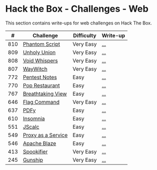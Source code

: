 # Hack the Box - Challenges - Web

This section contains write-ups for web challenges on Hack The Box.

|  #  | Challenge                                                                                  | Difficulty | Write-up                    |
|:---:|--------------------------------------------------------------------------------------------|------------|-----------------------------|
| 810 | [Phantom Script](https://app.hackthebox.com/challenges/Phantom%2520Script)                 | Very Easy  | [...](./phantom-script)     |
| 809 | [Unholy Union](https://app.hackthebox.com/challenges/Unholy%2520Union)                     | Very Easy  | [...](./unholy-union)       |
| 808 | [Void Whispers](https://app.hackthebox.com/challenges/Void%2520Whispers)                   | Very Easy  | [...](./void-whispers)      |
| 807 | [WayWitch](https://app.hackthebox.com/challenges/WayWitch)                                 | Very Easy  | [...](./way-witch)          |
| 772 | [Pentest Notes](https://app.hackthebox.com/challenges/Pentest%2520Notes)                   | Easy       | [...](./pentest-notes)      |
| 770 | [Pop Restaurant](https://app.hackthebox.com/challenges/Pop%2520Restaurant)                 | Easy       | [...](./pop-restaurant)     |
| 767 | [Breathtaking View](https://app.hackthebox.com/challenges/Breathtaking%2520View)           | Easy       | [...](./breathtaking-view)  |
| 646 | [Flag Command](https://app.hackthebox.com/challenges/Flag%2520Command)                     | Very Easy  | [...](./flag-command)       |
| 637 | [PDFy](https://app.hackthebox.com/challenges/PDFy)                                         | Easy       | [...](./pdfy)               |
| 610 | [Insomnia](https://app.hackthebox.com/challenges/Insomnia)                                 | Easy       | [...](./insomnia)           |
| 551 | [JScalc](https://app.hackthebox.com/challenges/JScalc)                                     | Easy       | [...](./jscalc)             |
| 549 | [Proxy as a Service](https://app.hackthebox.com/challenges/Proxy%2520as%2520a%2520Service) | Easy       | [...](./proxy-as-a-service) |
| 546 | [Apache Blaze](https://app.hackthebox.com/challenges/ApacheBlaze)                          | Easy       | [...](./apache-blaze)       |
| 413 | [Spookifier](https://app.hackthebox.com/challenges/Spookifier)                             | Very Easy  | [...](./spookifier)         |
| 245 | [Gunship](https://app.hackthebox.com/challenges/Gunship)                                   | Very Easy  | [...](./gunship)            |